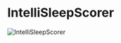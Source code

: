 # IntelliSleepScorer
![IntelliSleepScorer](https://sites.broadinstitute.org/files/styles/original/public/pan-lab/files/logo.webp?itok=yV81aERP "logo")
